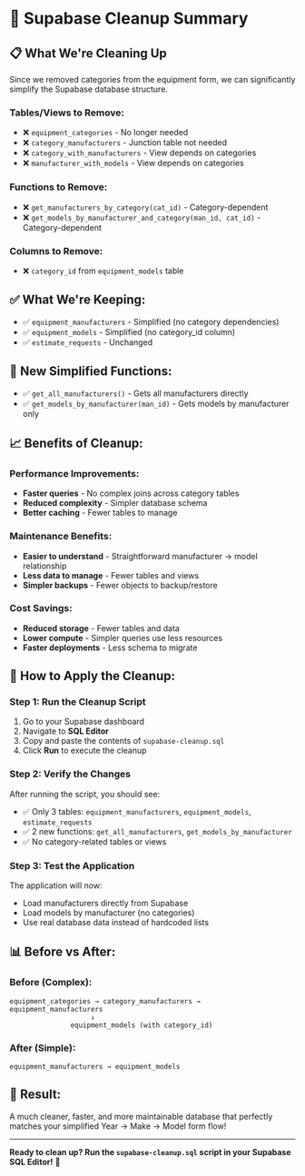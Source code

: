 # 🧹 Supabase Cleanup Summary

## 📋 **What We're Cleaning Up**

Since we removed categories from the equipment form, we can significantly simplify the Supabase database structure.

### **Tables/Views to Remove:**
- ❌ `equipment_categories` - No longer needed
- ❌ `category_manufacturers` - Junction table not needed
- ❌ `category_with_manufacturers` - View depends on categories
- ❌ `manufacturer_with_models` - View depends on categories

### **Functions to Remove:**
- ❌ `get_manufacturers_by_category(cat_id)` - Category-dependent
- ❌ `get_models_by_manufacturer_and_category(man_id, cat_id)` - Category-dependent

### **Columns to Remove:**
- ❌ `category_id` from `equipment_models` table

## ✅ **What We're Keeping:**
- ✅ `equipment_manufacturers` - Simplified (no category dependencies)
- ✅ `equipment_models` - Simplified (no category_id column)
- ✅ `estimate_requests` - Unchanged

## 🚀 **New Simplified Functions:**
- ✅ `get_all_manufacturers()` - Gets all manufacturers directly
- ✅ `get_models_by_manufacturer(man_id)` - Gets models by manufacturer only

## 📈 **Benefits of Cleanup:**

### **Performance Improvements:**
- **Faster queries** - No complex joins across category tables
- **Reduced complexity** - Simpler database schema
- **Better caching** - Fewer tables to manage

### **Maintenance Benefits:**
- **Easier to understand** - Straightforward manufacturer → model relationship
- **Less data to manage** - Fewer tables and views
- **Simpler backups** - Fewer objects to backup/restore

### **Cost Savings:**
- **Reduced storage** - Fewer tables and data
- **Lower compute** - Simpler queries use less resources
- **Faster deployments** - Less schema to migrate

## 🔧 **How to Apply the Cleanup:**

### **Step 1: Run the Cleanup Script**
1. Go to your Supabase dashboard
2. Navigate to **SQL Editor**
3. Copy and paste the contents of `supabase-cleanup.sql`
4. Click **Run** to execute the cleanup

### **Step 2: Verify the Changes**
After running the script, you should see:
- ✅ Only 3 tables: `equipment_manufacturers`, `equipment_models`, `estimate_requests`
- ✅ 2 new functions: `get_all_manufacturers`, `get_models_by_manufacturer`
- ✅ No category-related tables or views

### **Step 3: Test the Application**
The application will now:
- Load manufacturers directly from Supabase
- Load models by manufacturer (no categories)
- Use real database data instead of hardcoded lists

## 📊 **Before vs After:**

### **Before (Complex):**
```
equipment_categories → category_manufacturers → equipment_manufacturers
                    ↓
               equipment_models (with category_id)
```

### **After (Simple):**
```
equipment_manufacturers → equipment_models
```

## 🎯 **Result:**
A much cleaner, faster, and more maintainable database that perfectly matches your simplified Year → Make → Model form flow!

---

**Ready to clean up? Run the `supabase-cleanup.sql` script in your Supabase SQL Editor!** 🚀
